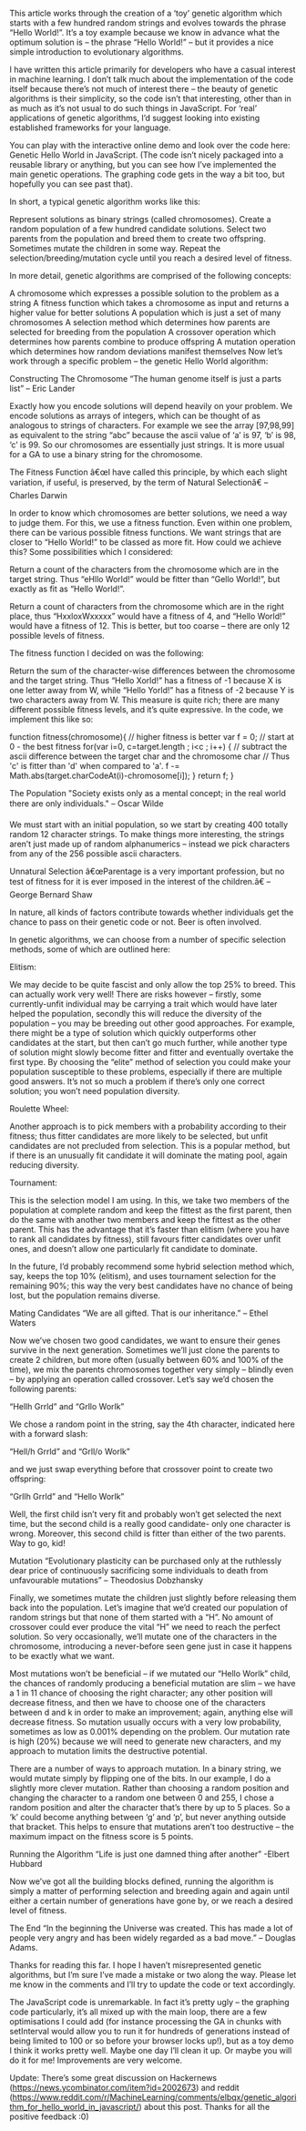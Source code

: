 This article works through the creation of a ‘toy’ genetic algorithm which starts with a few hundred random strings and evolves towards the phrase “Hello World!”. It’s a toy example because we know in advance what the optimum solution is – the phrase “Hello World!” – but it provides a nice simple introduction to evolutionary algorithms.

I have written this article primarily for developers who have a casual interest in machine learning. I don’t talk much about the implementation of the code itself because there’s not much of interest there – the beauty of genetic algorithms is their simplicity, so the code isn’t that interesting, other than in as much as it’s not usual to do such things in JavaScript. For ‘real’ applications of genetic algorithms, I’d suggest looking into existing established frameworks for your language.

You can play with the interactive online demo and look over the code here: Genetic Hello World in JavaScript. (The code isn’t nicely packaged into a reusable library or anything, but you can see how I’ve implemented the main genetic operations. The graphing code gets in the way a bit too, but hopefully you can see past that).

In short, a typical genetic algorithm works like this:

Represent solutions as binary strings (called chromosomes). Create a random population of a few hundred candidate solutions. Select two parents from the population and breed them to create two offspring. Sometimes mutate the children in some way. Repeat the selection/breeding/mutation cycle until you reach a desired level of fitness.

In more detail, genetic algorithms are comprised of the following concepts:

A chromosome which expresses a possible solution to the problem as a string
A fitness function which takes a chromosome as input and returns a higher value for better solutions
A population which is just a set of many chromosomes
A selection method which determines how parents are selected for breeding from the population
A crossover operation which determines how parents combine to produce offspring
A mutation operation which determines how random deviations manifest themselves
Now let’s work through a specific problem – the genetic Hello World algorithm:

Constructing The Chromosome
“The human genome itself is just a parts list” – Eric Lander

Exactly how you encode solutions will depend heavily on your problem. We encode solutions as arrays of integers, which can be thought of as analogous to strings of characters. For example we see the array [97,98,99] as equivalent to the string “abc” because the ascii value of ‘a’ is 97, ‘b’ is 98, ‘c’ is 99. So our chromosomes are essentially just strings. It is more usual for a GA to use a binary string for the chromosome.

The Fitness Function
â€œI have called this principle, by which each slight variation, if useful, is preserved, by the term of Natural Selectionâ€ – Charles Darwin

In order to know which chromosomes are better solutions, we need a way to judge them. For this, we use a fitness function. Even within one problem, there can be various possible fitness functions. We want strings that are closer to “Hello World!” to be classed as more fit. How could we achieve this? Some possibilities which I considered:

Return a count of the characters from the chromosome which are in the target string. Thus “eHllo World!” would be fitter than “Gello World!”, but exactly as fit as “Hello World!”.

Return a count of characters from the chromosome which are in the right place, thus “HxxloxWxxxxx” would have a fitness of 4, and “Hello World!” would have a fitness of 12. This is better, but too coarse – there are only 12 possible levels of fitness.

The fitness function I decided on was the following:

Return the sum of the character-wise differences between the chromosome and the target string. Thus “Hello Xorld!” has a fitness of -1 because X is one letter away from W, while “Hello Yorld!” has a fitness of -2 because Y is two characters away from W. This measure is quite rich; there are many different possible fitness levels, and it’s quite expressive. In the code, we implement this like so:

function fitness(chromosome){
  // higher fitness is better
  var f = 0; // start at 0 - the best fitness
  for(var i=0, c=target.length ; i<c ; i++) {
    // subtract the ascii difference between the target char and the chromosome char
    // Thus 'c' is fitter than 'd' when compared to 'a'.
    f -= Math.abs(target.charCodeAt(i)-chromosome[i]);
  }
  return f;
}

The Population
"Society exists only as a mental concept; in the real world there are only individuals." – Oscar Wilde

We must start with an initial population, so we start by creating 400 totally random 12 character strings. To make things more interesting, the strings aren’t just made up of random alphanumerics – instead we pick characters from any of the 256 possible ascii characters.

Unnatural Selection
â€œParentage is a very important profession, but no test of fitness for it is ever imposed in the interest of the children.â€ – George Bernard Shaw

In nature, all kinds of factors contribute towards whether individuals get the chance to pass on their genetic code or not. Beer is often involved.

In genetic algorithms, we can choose from a number of specific selection methods, some of which are outlined here:

Elitism:

We may decide to be quite fascist and only allow the top 25% to breed. This can actually work very well! There are risks however – firstly, some currently-unfit individual may be carrying a trait which would have later helped the population, secondly this will reduce the diversity of the population – you may be breeding out other good approaches. For example, there might be a type of solution which quickly outperforms other candidates at the start, but then can’t go much further, while another type of solution might slowly become fitter and fitter and eventually overtake the first type. By choosing the “elite” method of selection you could make your population susceptible to these problems, especially if there are multiple good answers. It’s not so much a problem if there’s only one correct solution; you won’t need population diversity.

Roulette Wheel:

Another approach is to pick members with a probability according to their fitness; thus fitter candidates are more likely to be selected, but unfit candidates are not precluded from selection. This is a popular method, but if there is an unusually fit candidate it will dominate the mating pool, again reducing diversity.

Tournament:

This is the selection model I am using. In this, we take two members of the population at complete random and keep the fittest as the first parent, then do the same with another two members and keep the fittest as the other parent. This has the advantage that it’s faster than elitism (where you have to rank all candidates by fitness), still favours fitter candidates over unfit ones, and doesn’t allow one particularly fit candidate to dominate.

In the future, I’d probably recommend some hybrid selection method which, say, keeps the top 10% (elitism), and uses tournament selection for the remaining 90%; this way the very best candidates have no chance of being lost, but the population remains diverse.

Mating Candidates
“We are all gifted. That is our inheritance.” – Ethel Waters

Now we’ve chosen two good candidates, we want to ensure their genes survive in the next generation. Sometimes we’ll just clone the parents to create 2 children, but more often (usually between 60% and 100% of the time), we mix the parents chromosomes together very simply – blindly even – by applying an operation called crossover. Let’s say we’d chosen the following parents:

“Hellh Grrld” and “Grllo Worlk”

We chose a random point in the string, say the 4th character, indicated here with a forward slash:

“Hell/h Grrld” and “Grll/o Worlk”

and we just swap everything before that crossover point to create two offspring:

“Grllh Grrld” and “Hello Worlk”

Well, the first child isn’t very fit and probably won’t get selected the next time, but the second child is a really good candidate- only one character is wrong. Moreover, this second child is fitter than either of the two parents. Way to go, kid!

Mutation
“Evolutionary plasticity can be purchased only at the ruthlessly dear price of continuously sacrificing some individuals to death from unfavourable mutations” – Theodosius Dobzhansky

Finally, we sometimes mutate the children just slightly before releasing them back into the population. Let’s imagine that we’d created our population of random strings but that none of them started with a “H”. No amount of crossover could ever produce the vital “H” we need to reach the perfect solution. So very occasionally, we’ll mutate one of the characters in the chromosome, introducing a never-before seen gene just in case it happens to be exactly what we want.

Most mutations won’t be beneficial – if we mutated our “Hello Worlk” child, the chances of randomly producing a beneficial mutation are slim – we have a 1 in 11 chance of choosing the right character; any other position will decrease fitness, and then we have to choose one of the characters between d and k in order to make an improvement; again, anything else will decrease fitness. So mutation usually occurs with a very low probability, sometimes as low as 0.001% depending on the problem. Our mutation rate is high (20%) because we will need to generate new characters, and my approach to mutation limits the destructive potential.

There are a number of ways to approach mutation. In a binary string, we would mutate simply by flipping one of the bits. In our example, I do a slightly more clever mutation. Rather than choosing a random position and changing the character to a random one between 0 and 255, I chose a random position and alter the character that’s there by up to 5 places. So a ‘k’ could become anything between ‘g’ and ‘p’, but never anything outside that bracket. This helps to ensure that mutations aren’t too destructive – the maximum impact on the fitness score is 5 points.

Running the Algorithm
“Life is just one damned thing after another” -Elbert Hubbard

Now we’ve got all the building blocks defined, running the algorithm is simply a matter of performing selection and breeding again and again until either a certain number of generations have gone by, or we reach a desired level of fitness.

The End
“In the beginning the Universe was created. This has made a lot of people very angry and has been widely regarded as a bad move.” – Douglas Adams.

Thanks for reading this far. I hope I haven’t misrepresented genetic algorithms, but I’m sure I’ve made a mistake or two along the way. Please let me know in the comments and I’ll try to update the code or text accordingly.

The JavaScript code is unremarkable. In fact it’s pretty ugly – the graphing code particularly, it’s all mixed up with the main loop, there are a few optimisations I could add (for instance processing the GA in chunks with setInterval would allow you to run it for hundreds of generations instead of being limited to 100 or so before your browser locks up!), but as a toy demo I think it works pretty well. Maybe one day I’ll clean it up. Or maybe you will do it for me! Improvements are very welcome.

Update: There’s some great discussion on Hackernews (https://news.ycombinator.com/item?id=2002673) and reddit (https://www.reddit.com/r/MachineLearning/comments/elbqx/genetic_algorithm_for_hello_world_in_javascript/) about this post. Thanks for all the positive feedback :0)

